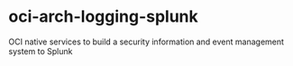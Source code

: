 # oci-arch-logging-splunk
OCI native services to build a security information and event management system to Splunk
